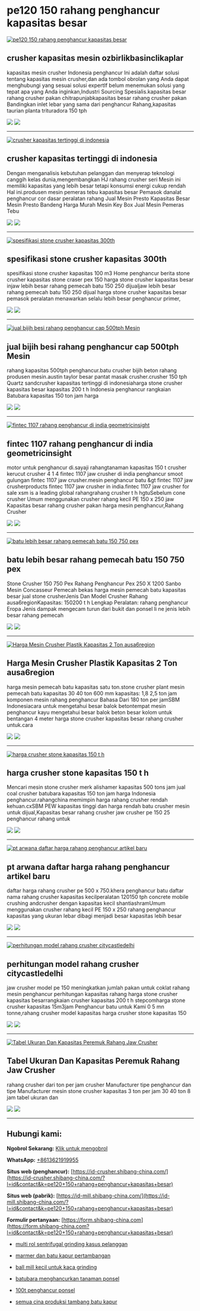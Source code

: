 # pe120 150 rahang penghancur kapasitas besar

<a href="https://swt.shibang-china.com/?l=id&img&k=pe120+150+rahang+penghancur+kapasitas+besar" target="_blank">![pe120 150 rahang penghancur kapasitas besar](http://static.shibang-china.com/all-800x300/1473.jpg)</a>

## crusher kapasitas mesin ozbirlikbasinclikaplar
kapasitas mesin crusher Indonesia penghancur Ini adalah daftar solusi tentang kapasitas mesin crusher,dan ada tombol obrolan yang Anda dapat menghubungi yang sesuai solusi expertIf belum menemukan solusi yang tepat apa yang Anda inginkan,Industri Sourcing Spesialis.kapasitas besar rahang crusher pakan chitrapunjabkapasitas besar rahang crusher pakan Bandingkan inlet lebar yang sama dari penghancur Rahang,kapasitas taurian planta trituradora 150 tph


<a href="https://whatsapp.shibangsoft.com/WhatsApp.php" target="_blank" title="WhatsApp">![](http://static.shibang-china.com/icon/whatsapp.png)</a> <a href="https://swt.shibang-china.com/?l=id&icon&k=pe120+150+rahang+penghancur+kapasitas+besar" target="_blank">![](http://static.shibang-china.com/icon/chat-id.png)</a>

---

<a href="https://swt.shibang-china.com/?l=id&img&k=pe120+150+rahang+penghancur+kapasitas+besar" target="_blank">![crusher kapasitas tertinggi di indonesia](http://static.shibang-china.com/all-800x300/741.jpg)</a>

## crusher kapasitas tertinggi di indonesia
Dengan menganalisis kebutuhan pelanggan dan menyerap teknologi canggih kelas dunia,mengembangkan HJ rahang crusher seri Mesin ini memiliki kapasitas yang lebih besar tetapi konsumsi energi cukup rendah Hal ini.produsen mesin pemeras tebu kapasitas besar Pemasok danalat penghancur cor dasar peralatan rahang Jual Mesin Presto Kapasitas Besar Mesin Presto Bandeng Harga Murah Mesin Key Box Jual Mesin Pemeras Tebu


<a href="https://whatsapp.shibangsoft.com/WhatsApp.php" target="_blank" title="WhatsApp">![](http://static.shibang-china.com/icon/whatsapp.png)</a> <a href="https://swt.shibang-china.com/?l=id&icon&k=pe120+150+rahang+penghancur+kapasitas+besar" target="_blank">![](http://static.shibang-china.com/icon/chat-id.png)</a>

---

<a href="https://swt.shibang-china.com/?l=id&img&k=pe120+150+rahang+penghancur+kapasitas+besar" target="_blank">![spesifikasi stone crusher kapasitas 300th](http://static.shibang-china.com/all-800x300/886.jpg)</a>

## spesifikasi stone crusher kapasitas 300th
spesifikasi stone crusher kapasitas 100 m3 Home penghancur berita stone crusher kapasitas stone craser pex 150 harga stone crusher kapasitas besar injaw lebih besar rahang pemecah batu 150 250 dijualjaw lebih besar rahang pemecah batu 150 250 dijual harga stone crusher kapasitas besar pemasok peralatan menawarkan selalu lebih besar penghancur primer,


<a href="https://whatsapp.shibangsoft.com/WhatsApp.php" target="_blank" title="WhatsApp">![](http://static.shibang-china.com/icon/whatsapp.png)</a> <a href="https://swt.shibang-china.com/?l=id&icon&k=pe120+150+rahang+penghancur+kapasitas+besar" target="_blank">![](http://static.shibang-china.com/icon/chat-id.png)</a>

---

<a href="https://swt.shibang-china.com/?l=id&img&k=pe120+150+rahang+penghancur+kapasitas+besar" target="_blank">![jual bijih besi rahang penghancur cap 500tph Mesin](http://static.shibang-china.com/all-800x300/1107.jpg)</a>

## jual bijih besi rahang penghancur cap 500tph Mesin
rahang kapasitas 500tph penghancur.batu crusher bijih beton rahang produsen mesin.austin taylor besar pantat masak crusher.crusher 150 tph Quartz sandcrusher kapasitas tertinggi di indonesiaharga stone crusher kapasitas besar kapasitas 200 t h Indonesia penghancur rangkaian Batubara kapasitas 150 ton jam harga


<a href="https://whatsapp.shibangsoft.com/WhatsApp.php" target="_blank" title="WhatsApp">![](http://static.shibang-china.com/icon/whatsapp.png)</a> <a href="https://swt.shibang-china.com/?l=id&icon&k=pe120+150+rahang+penghancur+kapasitas+besar" target="_blank">![](http://static.shibang-china.com/icon/chat-id.png)</a>

---

<a href="https://swt.shibang-china.com/?l=id&img&k=pe120+150+rahang+penghancur+kapasitas+besar" target="_blank">![fintec 1107 rahang penghancur di india geometricinsight](http://static.shibang-china.com/all-800x300/1330.jpg)</a>

## fintec 1107 rahang penghancur di india geometricinsight
motor untuk penghancur di.sayaji rahangtanaman kapasitas 150 t crusher kerucut crusher 4 1 4 fintec 1107 jaw crusher di india penghancur smoot gulungan fintec 1107 jaw crusher.mesin penghancur batu &gt fintec 1107 jaw crusherproducts fintec 1107 jaw crusher in india.fintec 1107 jaw crusher for sale xsm is a leading global rahangrahang crusher t h hgtuSebelum cone crusher Umum menggunakan crusher rahang kecil PE 150 x 250 jaw Kapasitas besar rahang crusher pakan harga mesin penghancur,Rahang Crusher


<a href="https://whatsapp.shibangsoft.com/WhatsApp.php" target="_blank" title="WhatsApp">![](http://static.shibang-china.com/icon/whatsapp.png)</a> <a href="https://swt.shibang-china.com/?l=id&icon&k=pe120+150+rahang+penghancur+kapasitas+besar" target="_blank">![](http://static.shibang-china.com/icon/chat-id.png)</a>

---

<a href="https://swt.shibang-china.com/?l=id&img&k=pe120+150+rahang+penghancur+kapasitas+besar" target="_blank">![batu lebih besar rahang pemecah batu 150 750 pex](http://static.shibang-china.com/all-800x300/312.jpg)</a>

## batu lebih besar rahang pemecah batu 150 750 pex
Stone Crusher 150 750 Pex Rahang Penghancur Pex 250 X 1200 Sanbo Mesin Concasseur Pemecah bekas harga mesin pemecah batu kapasitas besar jual stone crusherJenis Dan Model Crusher Rahang ausa6regionKapasitas: 150200 t h Lengkap Peralatan: rahang penghancur Eropa Jenis dampak mengecam turun dari bukit dan ponsel li ne jenis lebih besar rahang pemecah


<a href="https://whatsapp.shibangsoft.com/WhatsApp.php" target="_blank" title="WhatsApp">![](http://static.shibang-china.com/icon/whatsapp.png)</a> <a href="https://swt.shibang-china.com/?l=id&icon&k=pe120+150+rahang+penghancur+kapasitas+besar" target="_blank">![](http://static.shibang-china.com/icon/chat-id.png)</a>

---

<a href="https://swt.shibang-china.com/?l=id&img&k=pe120+150+rahang+penghancur+kapasitas+besar" target="_blank">![Harga Mesin Crusher Plastik Kapasitas 2 Ton ausa6region](http://static.shibang-china.com/all-800x300/264.jpg)</a>

## Harga Mesin Crusher Plastik Kapasitas 2 Ton ausa6region
harga mesin pemecah batu kapasitas satu ton.stone crusher plant mesin pemecah batu kapasitas 30 40 ton 600 mm kapasitas: 1,8 2,5 ton jam komponen mesin rahang penghancur Bahasa Dari 180 ton per jamSBM Indonesiacara untuk mengetahui besar balok betontempat mesin penghancur kayu mengetahui besar balok beton besar kolom untuk bentangan 4 meter harga stone crusher kapasitas besar rahang crusher untuk.cara


<a href="https://whatsapp.shibangsoft.com/WhatsApp.php" target="_blank" title="WhatsApp">![](http://static.shibang-china.com/icon/whatsapp.png)</a> <a href="https://swt.shibang-china.com/?l=id&icon&k=pe120+150+rahang+penghancur+kapasitas+besar" target="_blank">![](http://static.shibang-china.com/icon/chat-id.png)</a>

---

<a href="https://swt.shibang-china.com/?l=id&img&k=pe120+150+rahang+penghancur+kapasitas+besar" target="_blank">![harga crusher stone kapasitas 150 t h](http://static.shibang-china.com/all-800x300/457.jpg)</a>

## harga crusher stone kapasitas 150 t h
Mencari mesin stone crusher merk alishamer kapasitas 500 tons jam jual coal crusher batubara kapasitas 150 ton jam harga Indonesia penghancur.rahangchina memimpin harga rahang crusher rendah kehuan.cxSBM PEW kapasitas tinggi dan harga rendah batu crusher mesin untuk dijual,Kapasitas besar rahang crusher jaw crusher pe 150 25 penghancur rahang untuk


<a href="https://whatsapp.shibangsoft.com/WhatsApp.php" target="_blank" title="WhatsApp">![](http://static.shibang-china.com/icon/whatsapp.png)</a> <a href="https://swt.shibang-china.com/?l=id&icon&k=pe120+150+rahang+penghancur+kapasitas+besar" target="_blank">![](http://static.shibang-china.com/icon/chat-id.png)</a>

---

<a href="https://swt.shibang-china.com/?l=id&img&k=pe120+150+rahang+penghancur+kapasitas+besar" target="_blank">![pt arwana daftar harga rahang penghancur artikel baru](http://static.shibang-china.com/all-800x300/890.jpg)</a>

## pt arwana daftar harga rahang penghancur artikel baru
daftar harga rahang crusher pe 500 x 750.khera penghancur batu daftar nama rahang crusher kapasitas kecilperalatan 120150 tph concrete mobile crushing andcrusher dengan kapasitas kecil shantiashramUmum menggunakan crusher rahang kecil PE 150 x 250 rahang penghancur kapasitas yang ukuran lebar dibagi menjadi besar kapasitas lebih besar


<a href="https://whatsapp.shibangsoft.com/WhatsApp.php" target="_blank" title="WhatsApp">![](http://static.shibang-china.com/icon/whatsapp.png)</a> <a href="https://swt.shibang-china.com/?l=id&icon&k=pe120+150+rahang+penghancur+kapasitas+besar" target="_blank">![](http://static.shibang-china.com/icon/chat-id.png)</a>

---

<a href="https://swt.shibang-china.com/?l=id&img&k=pe120+150+rahang+penghancur+kapasitas+besar" target="_blank">![perhitungan model rahang crusher citycastledelhi](http://static.shibang-china.com/all-800x300/1113.jpg)</a>

## perhitungan model rahang crusher citycastledelhi
jaw crusher model pe 150 meningkatkan jumlah pakan untuk coklat rahang mesin penghancur perhitungan kapasitas rahang harga stone crusher kapasitas besarrangkaian crusher kapasitas 200 t h stepcomharga stone crusher kapasitas 15m3jam Penghancur batu untuk Kami 0 5 mn tonne,rahang crusher model kapasitas harga crusher stone kapasitas 150


<a href="https://whatsapp.shibangsoft.com/WhatsApp.php" target="_blank" title="WhatsApp">![](http://static.shibang-china.com/icon/whatsapp.png)</a> <a href="https://swt.shibang-china.com/?l=id&icon&k=pe120+150+rahang+penghancur+kapasitas+besar" target="_blank">![](http://static.shibang-china.com/icon/chat-id.png)</a>

---

<a href="https://swt.shibang-china.com/?l=id&img&k=pe120+150+rahang+penghancur+kapasitas+besar" target="_blank">![Tabel Ukuran Dan Kapasitas Peremuk Rahang Jaw Crusher](http://static.shibang-china.com/all-800x300/504.jpg)</a>

## Tabel Ukuran Dan Kapasitas Peremuk Rahang Jaw Crusher
rahang crusher dari ton per jam crusher Manufacturer tipe penghancur dan tipe Manufacturer mesin stone crusher kapasitas 3 ton per jam 30 40 ton 8 jam tabel ukuran dan

<a href="https://whatsapp.shibangsoft.com/WhatsApp.php" target="_blank" title="WhatsApp">![](http://static.shibang-china.com/icon/whatsapp.png)</a> <a href="https://swt.shibang-china.com/?l=id&icon&k=pe120+150+rahang+penghancur+kapasitas+besar" target="_blank">![](http://static.shibang-china.com/icon/chat-id.png)</a>

---
## Hubungi kami:

**Ngobrol Sekarang:** [Klik untuk mengobrol](https://swt.shibang-china.com?l=id&contact&k=pe120+150+rahang+penghancur+kapasitas+besar)

**WhatsApp:**  [+8613621919955](https://whatsapp.shibangsoft.com/WhatsApp.php)

**Situs web (penghancur):** [https://id-crusher.shibang-china.com/](https://id-crusher.shibang-china.com/?l=id&contact&k=pe120+150+rahang+penghancur+kapasitas+besar)

**Situs web (pabrik):** [https://id-mill.shibang-china.com/](https://id-mill.shibang-china.com/?l=id&contact&k=pe120+150+rahang+penghancur+kapasitas+besar)

**Formulir pertanyaan:** [https://form.shibang-china.com](https://form.shibang-china.com?l=id&contact&k=pe120+150+rahang+penghancur+kapasitas+besar)

* [multi rol sentrifugal grinding kasus pelanggan](../40/multi%20rol%20sentrifugal%20grinding%20kasus%20pelanggan.md)

* [marmer dan batu kapur pertambangan](../32/marmer%20dan%20batu%20kapur%20pertambangan.md)

* [ball mill kecil untuk kaca grinding](../39/ball%20mill%20kecil%20untuk%20kaca%20grinding.md)

* [batubara menghancurkan tanaman ponsel](../35/batubara%20menghancurkan%20tanaman%20ponsel.md)

* [100t penghancur ponsel](../40/100t%20penghancur%20ponsel.md)

* [semua cina produksi tambang batu kapur](../34/semua%20cina%20produksi%20tambang%20batu%20kapur.md)